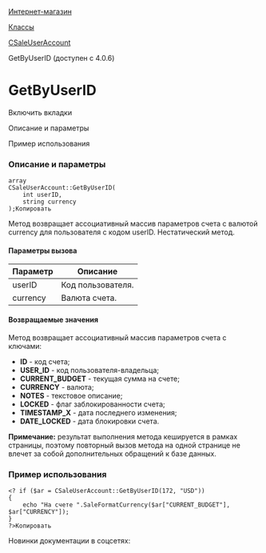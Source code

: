 [Интернет-магазин](/api_help/sale/index.php)

[Классы](/api_help/sale/classes/index.php)

[CSaleUserAccount](/api_help/sale/classes/csaleuseraccount/index.php)

GetByUserID (доступен с 4.0.6)

GetByUserID
===========

Включить вкладки

Описание и параметры

Пример использования

### Описание и параметры

```
array
CSaleUserAccount::GetByUserID(
	int userID,
	string currency
);Копировать
```

Метод возвращает ассоциативный массив параметров счета с валютой currency для пользователя с кодом userID. Нестатический метод.

#### Параметры вызова

| Параметр | Описание |
| --- | --- |
| userID | Код пользователя. |
| currency | Валюта счета. |

#### Возвращаемые значения

Метод возвращает ассоциативный массив параметров счета с ключами:

* **ID** - код счета;
* **USER\_ID** - код пользователя-владельца;
* **CURRENT\_BUDGET** - текущая сумма на счете;
* **CURRENCY** - валюта;
* **NOTES** - текстовое описание;
* **LOCKED** - флаг заблокированности счета;
* **TIMESTAMP\_X** - дата последнего изменения;
* **DATE\_LOCKED** - дата блокировки счета.

**Примечание:** результат выполнения метода кешируется в рамках страницы, поэтому повторный вызов метода на одной странице не влечет за собой дополнительных обращений к базе данных.

### Пример использования

```
<? if ($ar = CSaleUserAccount::GetByUserID(172, "USD")) 
{ 
	echo "На счете ".SaleFormatCurrency($ar["CURRENT_BUDGET"], $ar["CURRENCY"]); 
} 
?>Копировать
```

Новинки документации в соцсетях: